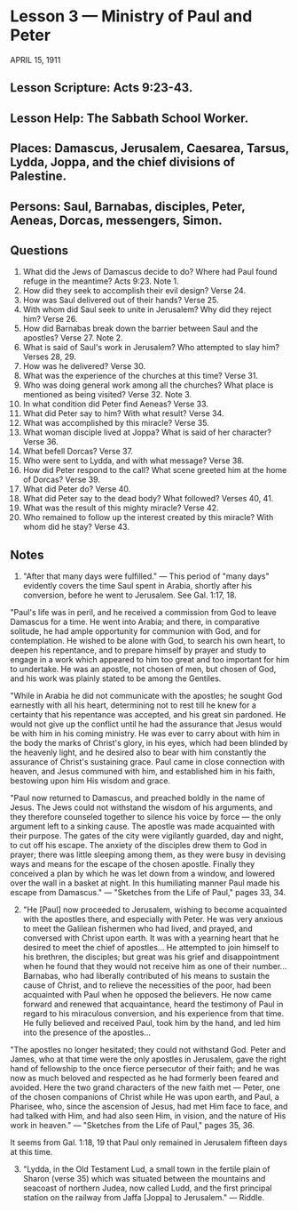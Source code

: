 # Lesson 3 — Ministry of Paul and Peter
APRIL 15, 1911

## Lesson Scripture: Acts 9:23-43.
## Lesson Help: The Sabbath School Worker.
## Places: Damascus, Jerusalem, Caesarea, Tarsus, Lydda, Joppa, and the chief divisions of Palestine.
## Persons: Saul, Barnabas, disciples, Peter, Aeneas, Dorcas, messengers, Simon.

## Questions

1. What did the Jews of Damascus decide to do? Where had Paul found refuge in the meantime? Acts 9:23. Note 1.
2. How did they seek to accomplish their evil design? Verse 24.
3. How was Saul delivered out of their hands? Verse 25.
4. With whom did Saul seek to unite in Jerusalem? Why did they reject him? Verse 26.
5. How did Barnabas break down the barrier between Saul and the apostles? Verse 27. Note 2.
6. What is said of Saul's work in Jerusalem? Who attempted to slay him? Verses 28, 29.
7. How was he delivered? Verse 30.
8. What was the experience of the churches at this time? Verse 31.
9. Who was doing general work among all the churches? What place is mentioned as being visited? Verse 32. Note 3.
10. In what condition did Peter find Aeneas? Verse 33.
11. What did Peter say to him? With what result? Verse 34.
12. What was accomplished by this miracle? Verse 35.
13. What woman disciple lived at Joppa? What is said of her character? Verse 36.
14. What befell Dorcas? Verse 37.
15. Who were sent to Lydda, and with what message? Verse 38.
16. How did Peter respond to the call? What scene greeted him at the home of Dorcas? Verse 39.
17. What did Peter do? Verse 40.
18. What did Peter say to the dead body? What followed? Verses 40, 41.
19. What was the result of this mighty miracle? Verse 42.
20. Who remained to follow up the interest created by this miracle? With whom did he stay? Verse 43.

## Notes

1. "After that many days were fulfilled." — This period of "many days" evidently covers the time Saul spent in Arabia, shortly after his conversion, before he went to Jerusalem. See Gal. 1:17, 18.

"Paul's life was in peril, and he received a commission from God to leave Damascus for a time. He went into Arabia; and there, in comparative solitude, he had ample opportunity for communion with God, and for contemplation. He wished to be alone with God, to search his own heart, to deepen his repentance, and to prepare himself by prayer and study to engage in a work which appeared to him too great and too important for him to undertake. He was an apostle, not chosen of men, but chosen of God, and his work was plainly stated to be among the Gentiles.

"While in Arabia he did not communicate with the apostles; he sought God earnestly with all his heart, determining not to rest till he knew for a certainty that his repentance was accepted, and his great sin pardoned. He would not give up the conflict until he had the assurance that Jesus would be with him in his coming ministry. He was ever to carry about with him in the body the marks of Christ's glory, in his eyes, which had been blinded by the heavenly light, and he desired also to bear with him constantly the assurance of Christ's sustaining grace. Paul came in close connection with heaven, and Jesus communed with him, and established him in his faith, bestowing upon him His wisdom and grace.

"Paul now returned to Damascus, and preached boldly in the name of Jesus. The Jews could not withstand the wisdom of his arguments, and they therefore counseled together to silence his voice by force — the only argument left to a sinking cause. The apostle was made acquainted with their purpose. The gates of the city were vigilantly guarded, day and night, to cut off his escape. The anxiety of the disciples drew them to God in prayer; there was little sleeping among them, as they were busy in devising ways and means for the escape of the chosen apostle. Finally they conceived a plan by which he was let down from a window, and lowered over the wall in a basket at night. In this humiliating manner Paul made his escape from Damascus." — "Sketches from the Life of Paul," pages 33, 34.

2. "He [Paul] now proceeded to Jerusalem, wishing to become acquainted with the apostles there, and especially with Peter. He was very anxious to meet the Galilean fishermen who had lived, and prayed, and conversed with Christ upon earth. It was with a yearning heart that he desired to meet the chief of apostles... He attempted to join himself to his brethren, the disciples; but great was his grief and disappointment when he found that they would not receive him as one of their number... Barnabas, who had liberally contributed of his means to sustain the cause of Christ, and to relieve the necessities of the poor, had been acquainted with Paul when he opposed the believers. He now came forward and renewed that acquaintance, heard the testimony of Paul in regard to his miraculous conversion, and his experience from that time. He fully believed and received Paul, took him by the hand, and led him into the presence of the apostles...

"The apostles no longer hesitated; they could not withstand God. Peter and James, who at that time were the only apostles in Jerusalem, gave the right hand of fellowship to the once fierce persecutor of their faith; and he was now as much beloved and respected as he had formerly been feared and avoided. Here the two grand characters of the new faith met — Peter, one of the chosen companions of Christ while He was upon earth, and Paul, a Pharisee, who, since the ascension of Jesus, had met Him face to face, and had talked with Him, and had also seen Him, in vision, and the nature of His work in heaven." — "Sketches from the Life of Paul," pages 35, 36.

It seems from Gal. 1:18, 19 that Paul only remained in Jerusalem fifteen days at this time.

3. "Lydda, in the Old Testament Lud, a small town in the fertile plain of Sharon (verse 35) which was situated between the mountains and seacoast of northern Judea, now called Ludd, and the first principal station on the railway from Jaffa [Joppa] to Jerusalem." — Riddle.